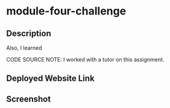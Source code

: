 # module-four-challenge

## Description
<!-- I modified starter code to create an application that enables a payroll manager to view and manage employee payroll data. This app runs in the browser and features dynamically updated HTML and CSS powered by JavaScript code that I wrote. It has a clean and polished, responsive user interface that adapts to multiple screen sizes.
-   Added a series of prompts to the "Add Employee" button
-   Inputted multiple employees.
-   After adding all employees, added a prompted to continue or cancel.
-   After selecting cancel, employee data is displayed on the page. -->

Also, I learned

CODE SOURCE NOTE: I worked with a tutor on this assignment.

## Deployed Website Link
<!-- https://agrove21.github.io/module-three-challenge/ -->


## Screenshot
<!-- <img src="updated screenshot.png" width="800px"> -->